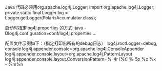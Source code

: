 Java 代码必须用org.apache.log4j.Logger;
import org.apache.log4j.Logger;
private static final Logger log = Logger.getLogger(PolarisAccumulator.class);

启动时指定log4j.properties 的方式: java -Dlog4j.configuration=conf/log4j.properties ...

配置文件示例如下：（指定打印出所有的debug日志）
log4j.rootLogger=debug, console
log4j.appender.console=org.apache.log4j.ConsoleAppender
log4j.appender.console.layout=org.apache.log4j.PatternLayout
log4j.appender.console.layout.ConversionPattern=%-4r [%t] %-5p %c %x - %m%n
